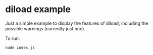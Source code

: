# diload example

Just a simple example to display the features of diload, including the possible warnings (currently just one).

To run:
```shell
node index.js
```
